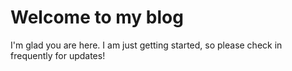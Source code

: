 # Welcome to my blog

I'm glad you are here. I am just getting started, so please check in frequently for updates!
